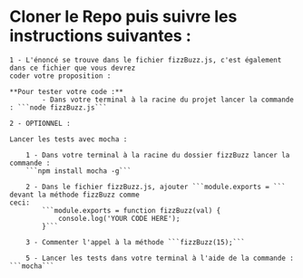 # Cloner le Repo puis suivre les instructions suivantes :

    1 - L'énoncé se trouve dans le fichier fizzBuzz.js, c'est également dans ce fichier que vous devrez 
    coder votre proposition : 
    
	**Pour tester votre code :**
            - Dans votre terminal à la racine du projet lancer la commande : ```node fizzBuzz.js```

    2 - OPTIONNEL : 

    Lancer les tests avec mocha :

        1 - Dans votre terminal à la racine du dossier fizzBuzz lancer la commande :
        ```npm install mocha -g```

        2 - Dans le fichier fizzBuzz.js, ajouter ```module.exports = ``` devant la méthode fizzBuzz comme 
	ceci: 
            ```module.exports = function fizzBuzz(val) {
	            console.log('YOUR CODE HERE');
            }```

        3 - Commenter l'appel à la méthode ```fizzBuzz(15);```
    
        5 - Lancer les tests dans votre terminal à l'aide de la commande : ```mocha```
